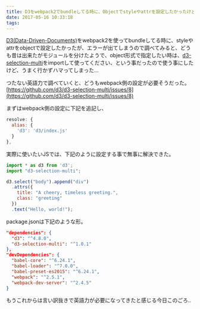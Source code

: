 ```yaml
---
title: D3をwebpack2でbundleしてる時に、Objectでstyleやattrを設定したかったけどエラーが出てしまう件
date: 2017-05-16 10:33:18
tags:
---
```


[D3(Data-Driven-Documents)](https://d3js.org/)をwebpack2を使ってbundleしてる時に、styleやattrをobjectで設定したかったが、エラーが出てしまうので調べてみると、どうも昔は出来たがモジュールを分けたようで、object形式で指定したい時は、[d3-selection-multi](https://github.com/d3/d3-selection-multi)をimportして使ってください、という事だったので使う事にしたけど、うまく行かずハマってしまった...  

つたない英語力で調べていくと、どうもwebpack側の設定が必要そうだった。  
[https://github.com/d3/d3-selection-multi/issues/8](https://github.com/d3/d3-selection-multi/issues/8)  

まずはwebpack側の設定に下記を追記し、  
```js webpack.config.js
resolve: {
  alias: {
    'd3': 'd3/index.js'
  }
},
```

実際に使いたいJSでは、下記のように設定する事で無事に解決できた。  
```js index.js
import * as d3 from 'd3';
import "d3-selection-multi";

d3.select("body").append("div")
  .attrs({
    title: "A cheery, timeless greeting.",
    class: "greeting"
  })
  .text("Hello, world!");
```

package.jsonは下記のような形。  
```json package.json
"dependencies": {
  "d3": "^4.8.0",
  "d3-selection-multi": "^1.0.1"
},
"devDependencies": {
  "babel-core": "^6.24.1",
  "babel-loader": "^7.0.0",
  "babel-preset-es2015": "^6.24.1",
  "webpack": "^2.5.1",
  "webpack-dev-server": "^2.4.5"
}
```

もうこれからは言い訳抜きで英語力が必要になってきたと感じる今日このごろ..
